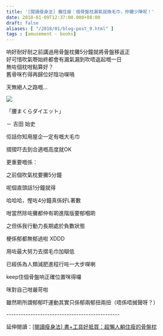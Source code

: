 ```yaml
---
title: '[閱讀瘦身法] 攤住瘦：個骨盤枕漏氣就換毛巾，仲攤少陣呢！'
date: 2018-01-09T12:37:00.000+08:00
draft: false
aliases: [ "/2018/01/blog-post_9.html" ]
tags : [amusement - books]
---
```


响好耐好耐之前講過用骨盤枕攤5分鐘就將骨盤移返正  
好可惜吹氣嘢始終都會有漏氣漏到吹唔返起嘅一日  
無咗個枕咁點算好？  
舊骨咪冇得再歸位好陰功㗎喎  
  
天無絕人之路嘅...  

[![](https://c1.staticflickr.com/5/4388/36615524916_e65e9b2701_z.jpg)](https://c1.staticflickr.com/5/4388/36615524916_e65e9b2701_z.jpg)

「腰まくらダイエット」  

－ 吉田 始史

  

佢話你知用屋企一定有嘅大毛巾

摺摺吓去到合適嘅高度就OK

  

更重要嘅係：

之前個吹氣枕要攤5分鐘

呢個直頭話1分鐘就得

哈哈哈，慳咗4分鐘真係好L著數

  

咁當然除咗攤都仲有啲進階版要郁嗰啲

之但係我行動力長期處於負數狀態

梗係郁都無郁過啦 XDDD

  

用咗最大努力去摺毛巾加瞓低

已經係為人類減肥進程行咗一大步㗎喇

keep住個骨盤响正確位置咪得囉

咪對自己咁嚴苛啦

雖然啲所謂郁郁吓運動其實只係郁兩郁扭兩扭（唔係唔搣聲呀？）

  

  
\-----------------------------------------------  
  
延伸閱讀：[\[閱讀瘦身法\] 書+工具好抵買：超懶人躺住瘦的骨盤枕](https://www.hidie.net/2013/12/blog-post_16.html)